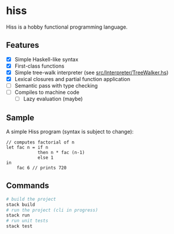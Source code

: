 # hiss
Hiss is a hobby functional programming language.

## Features
- [x] Simple Haskell-like syntax
- [x] First-class functions
- [x] Simple tree-walk interpreter (see [src/Interpreter/TreeWalker.hs](src/Interpreter/TreeWalker.hs))
- [x] Lexical closures and partial function application
- [ ] Semantic pass with type checking
- [ ] Compiles to machine code
    - [ ] Lazy evaluation (maybe)

## Sample
A simple Hiss program (syntax is subject to change):
```
// computes factorial of n
let fac n = if n 
            then n * fac (n-1)
            else 1
in
    fac 6 // prints 720
```
## Commands
```bash
# build the project
stack build 
# run the project (cli in progress)
stack run
# run unit tests
stack test
```
